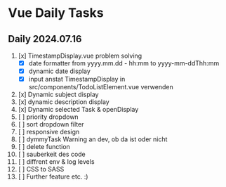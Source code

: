 # Vue Daily Tasks
## Daily 2024.07.16
1. [x] TimestampDisplay.vue problem solving
    - [x] date formatter from yyyy.mm.dd - hh:mm to yyyy-mm-ddThh:mm
    - [x] dynamic date display
    - [x] input anstat TimestampDisplay in src/components/TodoListElement.vue verwenden
2. [x] Dynamic subject display
3. [x] dynamic description display
4. [x] Dynamic selected Task & openDisplay
5. [ ] priority dropdown
6. [ ] sort dropdown filter
7. [ ] responsive design
8. [ ] dymmyTask Warning an dev, ob da ist oder nicht
9. [ ] delete function
10. [ ] sauberkeit des code
11. [ ] diffrent env & log levels 
12. [ ] CSS to SASS
13. [ ] Further feature etc. :)




